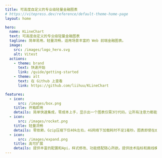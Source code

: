 ```yaml
---
title: 可高度自定义的专业级轻量金融图表
# https://vitepress.dev/reference/default-theme-home-page
layout: home

hero:
  name: KLineChart
  text: 可高度自定义的专业级轻量金融图表
  tagline: 简单易用，轻量流畅，适用场景丰富的 Web 前端金融图表。
  image:
    src: /images/logo_hero.svg
    alt: Vitest
  actions:
    - theme: brand
      text: 快速开始
      link: /guide/getting-started
    - theme: alt
      text: 在 Github 上查看
      link: https://github.com/liihuu/KLineChart

features:
  - icon:
      src: /images/box.png
    title: 开箱即用
    details: 简单快速集成，零成本上手，显示出一个图表仅需3行代码，让所有注意力都能放在数据对接上。
  - icon:
      src: /images/rocket.png
    title: 轻量流畅
    details: 零依赖，Gzip压缩下仅40k左右，4G网络下加载耗时不足1毫秒。图表即使在成千上万蜡烛图的情况下也能保持流畅。
  - icon:
      src: /images/expand.png
    title: 高可扩展
    details: 提供丰富的配置和Api，样式修改、功能搭配随心所欲。提供技术指标和画线模型扩展，让图表拥有更多可能。
---
```

